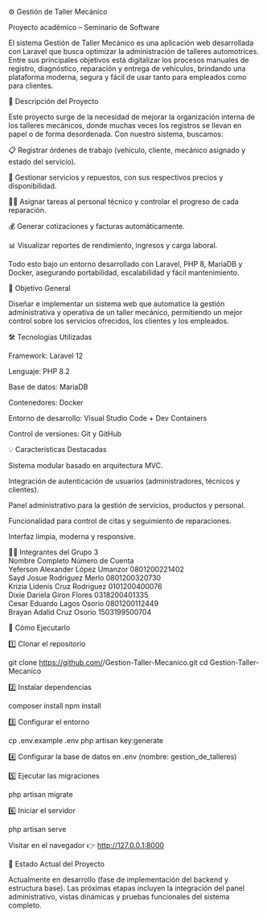 ⚙️ Gestión de Taller Mecánico

Proyecto académico – Seminario de Software

El sistema Gestión de Taller Mecánico es una aplicación web desarrollada con Laravel que busca optimizar la administración de talleres automotrices.
Entre sus principales objetivos está digitalizar los procesos manuales de registro, diagnóstico, reparación y entrega de vehículos, brindando una plataforma moderna, segura y fácil de usar tanto para empleados como para clientes.

🚗 Descripción del Proyecto

Este proyecto surge de la necesidad de mejorar la organización interna de los talleres mecánicos, donde muchas veces los registros se llevan en papel o de forma desordenada.
Con nuestro sistema, buscamos:

📋 Registrar órdenes de trabajo (vehículo, cliente, mecánico asignado y estado del servicio).

🔧 Gestionar servicios y repuestos, con sus respectivos precios y disponibilidad.

👨‍🔧 Asignar tareas al personal técnico y controlar el progreso de cada reparación.

💰 Generar cotizaciones y facturas automáticamente.

📊 Visualizar reportes de rendimiento, ingresos y carga laboral.

Todo esto bajo un entorno desarrollado con Laravel, PHP 8, MariaDB y Docker, asegurando portabilidad, escalabilidad y fácil mantenimiento.

🧠 Objetivo General

Diseñar e implementar un sistema web que automatice la gestión administrativa y operativa de un taller mecánico, permitiendo un mejor control sobre los servicios ofrecidos, los clientes y los empleados.

🛠️ Tecnologías Utilizadas

Framework: Laravel 12

Lenguaje: PHP 8.2

Base de datos: MariaDB

Contenedores: Docker

Entorno de desarrollo: Visual Studio Code + Dev Containers

Control de versiones: Git y GitHub

💡 Características Destacadas

Sistema modular basado en arquitectura MVC.

Integración de autenticación de usuarios (administradores, técnicos y clientes).

Panel administrativo para la gestión de servicios, productos y personal.

Funcionalidad para control de citas y seguimiento de reparaciones.

Interfaz limpia, moderna y responsive.

👨‍💻 Integrantes del Grupo 3<br>
Nombre Completo	Número de Cuenta<br>
Yeferson Alexander López Umanzor	0801200221402<br>
Sayd Josue Rodriguez Merlo	0801200320730<br>
Krizia Lidenis Cruz Rodriguez	0101200400076<br>
Dixie Dariela Giron Flores	0318200401335<br>
Cesar Eduardo Lagos Osorio	0801200112449<br>
Brayan Adalid Cruz Osorio	1503199500704<br>

🚀 Cómo Ejecutarlo

1️⃣ Clonar el repositorio

git clone https://github.com/<usuario>/Gestion-Taller-Mecanico.git
cd Gestion-Taller-Mecanico


2️⃣ Instalar dependencias

composer install
npm install


3️⃣ Configurar el entorno

cp .env.example .env
php artisan key:generate


4️⃣ Configurar la base de datos en .env (nombre: gestion_de_talleres)

5️⃣ Ejecutar las migraciones

php artisan migrate


6️⃣ Iniciar el servidor

php artisan serve


Visitar en el navegador 👉 http://127.0.0.1:8000

🌟 Estado Actual del Proyecto

Actualmente en desarrollo (fase de implementación del backend y estructura base).
Las próximas etapas incluyen la integración del panel administrativo, vistas dinámicas y pruebas funcionales del sistema completo.
